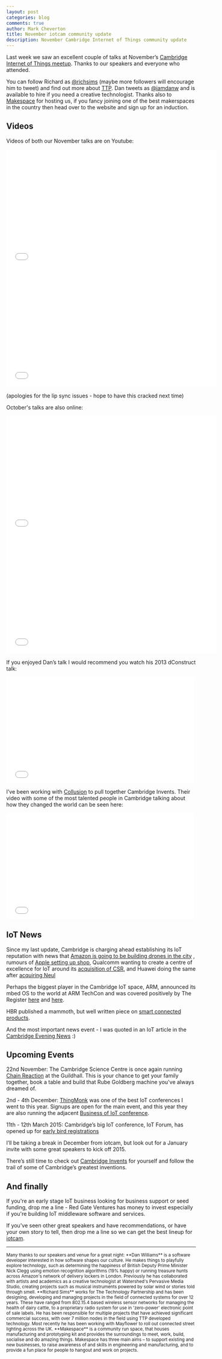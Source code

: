 ```yaml
---
layout: post
categories: blog
comments: true
author: Mark Cheverton
title: November iotcam community update
description: November Cambridge Internet of Things community update
---
```


Last week we saw an excellent couple of talks at November’s [Cambridge
Internet of Things meetup][iotcam]. Thanks to our speakers and everyone who
attended.

You can follow Richard as [@richsims](http://twitter.com/richsims) (maybe more followers will encourage
him to tweet) and find out more about [TTP](http://www.ttp.com/). Dan
tweets as [@iamdanw](http://twitter.com/iamdanw) and is available to hire if you need a creative
technologist. Thanks also to [Makespace][makespace] for hosting us, if you fancy
joining one of the best makerspaces in the country then head over to the
website and sign up for an induction.


Videos
---------

Videos of both our November talks are on Youtube:

<iframe width="560" height="315" src="//www.youtube.com/embed/ilTRYT91RTw?list=UUIE4Zs8H3awq-apA2fgSQ6g" frameborder="0" allowfullscreen></iframe>
<iframe width="560" height="315" src="//www.youtube.com/embed/JifYVGp727c?list=UUIE4Zs8H3awq-apA2fgSQ6g" frameborder="0" allowfullscreen></iframe>

(apologies for the lip sync issues - hope to have this cracked next
time)


October's talks are also online:

<iframe width="560" height="315" src="//www.youtube.com/embed/nh_2hw4U498?list=UUIE4Zs8H3awq-apA2fgSQ6g" frameborder="0" allowfullscreen></iframe>
<iframe width="560" height="315" src="//www.youtube.com/embed/cErEerALUzQ?list=UUIE4Zs8H3awq-apA2fgSQ6g" frameborder="0" allowfullscreen></iframe>

If you enjoyed Dan’s talk I would recommend you watch his 2013
dConstruct talk:

<iframe src="//player.vimeo.com/video/88581513?title=0&byline=0&portrait=0&color=c9ff23" width="500" height="281" frameborder="0" webkitallowfullscreen mozallowfullscreen allowfullscreen></iframe>


I’ve been working with [Collusion](http://www.collusion.org.uk) to pull together Cambridge Invents.
Their video with some of the most talented people in Cambridge talking
about how they changed the world can be seen here:

<iframe src="//player.vimeo.com/video/109430464?title=0&byline=0&portrait=0&color=c9ff23" width="500" height="281" frameborder="0" webkitallowfullscreen mozallowfullscreen allowfullscreen></iframe>


IoT News
--------
Since my last update, Cambridge is charging ahead establishing its IoT
reputation with news that [Amazon is going to be building drones in the city](http://techcrunch.com/2014/11/11/amazon-cambridge-lab/)
, rumours of [Apple setting up shop](http://techcrunch.com/2014/11/10/apple-uk-cambridge/),
Qualcomm wanting to create a centre of excellence for IoT around its [acquisition of CSR](http://www.businessweekly.co.uk/blog/cambridge-today-tony-quested/17666-cambridge-building-iot-supercluster),
and Huawei doing the same after [acquiring Neul](http://www.businessweekly.co.uk/blog/cambridge-today-tony-quested/17666-cambridge-building-iot-supercluster)

Perhaps the biggest player in the Cambridge IoT space, ARM, announced
its mbed OS to the world at ARM TechCon and was covered positively by
The Register [here](http://www.theregister.co.uk/2014/10/06/arms_tentacles_spread_up_and_down_the_stack/) and [here](http://www.theregister.co.uk/2014/10/01/internet_of_things_hold_my_pint_i_got_this_arm_crafts_os_to_rule_them_all/).

HBR published a mammoth, but well written piece on [smart connected
products](https://hbr.org/2014/11/how-smart-connected-products-are-transforming-competition/ar/1).

And the most important news event - I was quoted in an IoT article in
the [Cambridge Evening News](http://www.cambridge-news.co.uk/just-Internet-things/story-23151519-detail/story.html) :)


Upcoming Events
------------------------

22nd November: The Cambridge Science Centre is once again running [Chain
Reaction](http://www.cambridgesciencecentre.org/whats-on/events/chain-reaction2014/)
at the Guildhall. This is your chance to get your family
together, book a table and build that Rube Goldberg machine you've
always dreamed of.

2nd - 4th December: [ThingMonk](http://www.thingmonk.com/) was one of the best IoT conferences I went to this year. 
Signups are open for the main event, and this year
they are also running the adjacent [Business of IoT conference](http://thebusinessofiot.io).

11th - 12th March 2015: Cambridge’s big IoT conference, IoT Forum, has opened up for [early bird
registrations](http://iot.thebln.com)

I’ll be taking a break in December from iotcam, but look out for a
January invite with some great speakers to kick off 2015.

There’s still time to check out [Cambridge Invents](http://www.collusion.org.uk/Cambridge-Invents)
for yourself and follow the trail of some of Cambridge’s greatest inventions.


And finally
--------------

If you're an early stage IoT business looking for business support or
seed funding, drop me a line - Red Gate Ventures has money to invest
especially if you're building IoT middleware software and services.

If you've seen other great speakers and have recommendations, or have
your own story to tell, then drop me a line so we can get the best
lineup for [iotcam][iotcam].

---

<sub>
Many thanks to our speakers and venue for a great night:
</sub>

<sub>
**Dan Williams** is a software developer interested in how software shapes
our culture. He makes things to playfully explore technology, such as
determining the happiness of British Deputy Prime Minister Nick Clegg
using emotion recognition algorithms (19% happy) or running treasure
hunts across Amazon's network of delivery lockers in London.
Previously he has collaborated with artists and academics as a creative
technologist at Watershed's Pervasive Media Studio, creating projects
such as musical instruments powered by solar wind or stories told
through smell.
</sub>

<sub>
**Richard Sims** works for The Technology Partnership and has been
designing, developing and managing projects in the field of connected
systems for over 12 years. These have ranged from 802.15.4 based
wireless sensor networks for managing the health of dairy cattle, to a
proprietary radio system for use in 'zero-power' electronic point of
sale labels. He has been responsible for multiple projects that have
achieved significant commercial success, with over 7 million nodes in
the field using TTP developed technology. Most recently he has been
working with Mayflower to roll out connected street lighting across the
UK.
</sub>

<sub>
**Makespace** is a community run space, that houses manufacturing and
prototyping kit and provides the surroundings to meet, work, build,
socialise and do amazing things. Makespace has three main aims – to
support existing and new businesses, to raise awareness of and skills
in engineering and manufacturing, and to provide a fun place for
people to hangout and work on projects. 
</sub>

[makespace]: http://www.makespace.org/
[iotcam]: http://www.meetup.com/Cambridge-Internet-of-Things/
